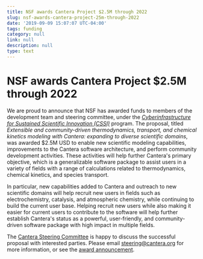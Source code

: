 ```yaml
---
title: NSF awards Cantera Project $2.5M through 2022
slug: nsf-awards-cantera-project-25m-through-2022
date: '2019-09-09 15:07:07 UTC-04:00'
tags: funding
category: null
link: null
description: null
type: text
---
```


# NSF awards Cantera Project $2.5M through 2022

We are proud to announce that NSF has awarded funds to members of the development team and steering committee, under the [_Cyberinfrastructure for Sustained Scientific Innovation (CSSI)_](https://www.nsf.gov/pubs/2019/nsf19548/nsf19548.htm) program. The proposal, titled _Extensible and community-driven thermodynamics, transport, and chemical kinetics modeling with Cantera: expanding to diverse scientific domains_, was awarded $2.5M USD to enable new scientific modeling capabilities, improvements to the Cantera software architecture, and perform community development activities. These activities will help further Cantera's primary objective, which is a generalizable software package to assist users in a variety of fields with a range of calculations related to thermodynamics, chemical kinetics, and species transport.

In particular, new capabilities added to Cantera and outreach to new scientific domains will help recruit new users in fields such as electrochemistry, catalysis, and atmospheric chemistry, while continuing to build the current user base. Helping recruit new users while also making it easier for current users to contribute to the software will help further establish Cantera's status as a powerful, user-friendly, and community-driven software package with high impact in multiple fields.

The [Cantera Steering Committee](https://cantera.org/governance.html#current-steering-committee) is happy to discuss the successful proposal with interested parties. Please email <steering@cantera.org> for more information, or see the [award announcement](https://www.nsf.gov/awardsearch/showAward?AWD_ID=1931584&HistoricalAwards=false).
